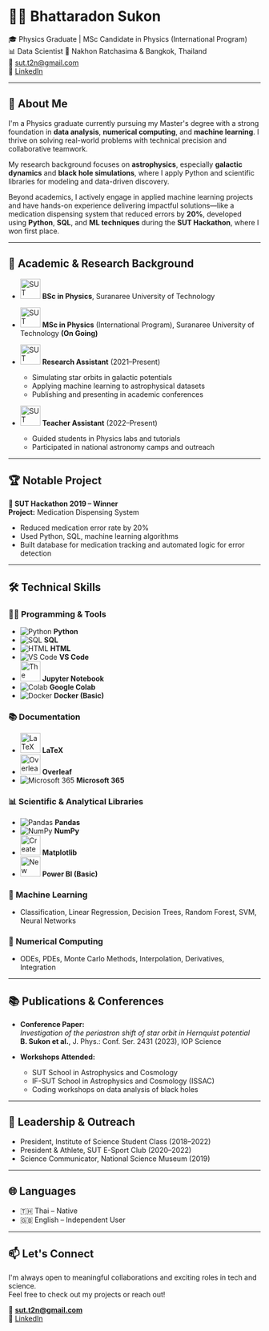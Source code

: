 # 👨‍💻 Bhattaradon Sukon

🎓 Physics Graduate | MSc Candidate in Physics (International Program)  
📊 Data Scientist 
📍 Nakhon Ratchasima & Bangkok, Thailand  
📧 sut.t2n@gmail.com  
🔗 [LinkedIn](https://linkedin.com/in/Bhattaradon)

---

## 🧠 About Me

I'm a Physics graduate currently pursuing my Master's degree with a strong foundation in **data analysis**, **numerical computing**, and **machine learning**. I thrive on solving real-world problems with technical precision and collaborative teamwork.

My research background focuses on **astrophysics**, especially **galactic dynamics** and **black hole simulations**, where I apply Python and scientific libraries for modeling and data-driven discovery.

Beyond academics, I actively engage in applied machine learning projects and have hands-on experience delivering impactful solutions—like a medication dispensing system that reduced errors by **20%**, developed using **Python**, **SQL**, and **ML techniques** during the **SUT Hackathon**, where I won first place.



---

## 🔬 Academic & Research Background
- <a title="Suranaree University of Technology, Public domain, via Wikimedia Commons" href="https://commons.wikimedia.org/wiki/File:SUT_Logo.svg"><img width="40" alt="SUT Logo" src="https://upload.wikimedia.org/wikipedia/commons/thumb/7/71/SUT_Logo.svg/512px-SUT_Logo.svg.png?20250213135725"></a> **BSc in Physics**, Suranaree University of Technology
- <a title="Suranaree University of Technology, Public domain, via Wikimedia Commons" href="https://commons.wikimedia.org/wiki/File:SUT_Logo.svg"><img width="40" alt="SUT Logo" src="https://upload.wikimedia.org/wikipedia/commons/thumb/7/71/SUT_Logo.svg/512px-SUT_Logo.svg.png?20250213135725"></a> **MSc in Physics** (International Program), Suranaree University of Technology **(On Going)**

- <a title="Suranaree University of Technology, Public domain, via Wikimedia Commons" href="https://commons.wikimedia.org/wiki/File:SUT_Logo.svg"><img width="40" alt="SUT Logo" src="https://upload.wikimedia.org/wikipedia/commons/thumb/7/71/SUT_Logo.svg/512px-SUT_Logo.svg.png?20250213135725"></a> **Research Assistant** (2021–Present)  
  - Simulating star orbits in galactic potentials
  - Applying machine learning to astrophysical datasets
  - Publishing and presenting in academic conferences

- <a title="Suranaree University of Technology, Public domain, via Wikimedia Commons" href="https://commons.wikimedia.org/wiki/File:SUT_Logo.svg"><img width="40" alt="SUT Logo" src="https://upload.wikimedia.org/wikipedia/commons/thumb/7/71/SUT_Logo.svg/512px-SUT_Logo.svg.png?20250213135725"></a> **Teacher Assistant** (2022–Present)  
  - Guided students in Physics labs and tutorials
  - Participated in national astronomy camps and outreach

---

## 🏆 Notable Project

**🏅 SUT Hackathon 2019 – Winner**  
**Project:** Medication Dispensing System  
- Reduced medication error rate by 20%  
- Used Python, SQL, machine learning algorithms  
- Built database for medication tracking and automated logic for error detection

---

## 🛠️ Technical Skills

### 👨‍💻 Programming & Tools
- ![Python](https://img.icons8.com/color/40/000000/python.png) **Python**
- ![SQL](https://img.icons8.com/fluency/40/sql.png) **SQL**
- ![HTML](https://img.icons8.com/color/40/html-5--v1.png) **HTML**
- ![VS Code](https://img.icons8.com/fluent/40/000000/visual-studio-code-2019.png) **VS Code**
- <a title="Cameron Oelsen, BSD &lt;http://opensource.org/licenses/bsd-license.php&gt;, via Wikimedia Commons" href="https://commons.wikimedia.org/wiki/File:Jupyter_logo.svg"><img width="40" alt="The logo representing Project Jupyter" src="https://upload.wikimedia.org/wikipedia/commons/thumb/3/38/Jupyter_logo.svg/512px-Jupyter_logo.svg.png?20190118024747"></a> **Jupyter Notebook**
- ![Colab](https://img.icons8.com/color/40/000000/google-colab.png) **Google Colab**
- ![Docker](https://img.icons8.com/color/40/000000/docker.png) **Docker (Basic)**

### 📚 Documentation
- <a title="The original uploader was Alejo2083 at  Wikimedia Commons., optimised by Vulphere, Public domain, via Wikimedia Commons" href="https://commons.wikimedia.org/wiki/File:LaTeX_logo.svg"><img width="40" alt="LaTeX logo" src="https://upload.wikimedia.org/wikipedia/commons/thumb/9/92/LaTeX_logo.svg/512px-LaTeX_logo.svg.png?20210414121601"></a> **LaTeX**
- <a title="Overleaf, CC BY 2.5 &lt;https://creativecommons.org/licenses/by/2.5&gt;, via Wikimedia Commons" href="https://commons.wikimedia.org/wiki/File:Overleaf_Logo.svg"><img width="40" alt="Overleaf Logo" src="https://upload.wikimedia.org/wikipedia/commons/thumb/2/2a/Overleaf_Logo.svg/512px-Overleaf_Logo.svg.png?20230114191046"></a> **Overleaf**
- ![Microsoft 365](https://img.icons8.com/color/40/000000/microsoft-office-2019.png) **Microsoft 365**

### 📊 Scientific & Analytical Libraries
- ![Pandas](https://img.icons8.com/color/40/000000/pandas.png) **Pandas**
- ![NumPy](https://img.icons8.com/color/40/000000/numpy.png) **NumPy**
- <a title="Matplotlib, Public domain, via Wikimedia Commons" href="https://commons.wikimedia.org/wiki/File:Created_with_Matplotlib-logo.svg"><img width="40" alt="Created with Matplotlib-logo" src="https://upload.wikimedia.org/wikipedia/commons/thumb/0/01/Created_with_Matplotlib-logo.svg/128px-Created_with_Matplotlib-logo.svg.png?20150219130408"></a> **Matplotlib**
- <a title="Nonodename, Public domain, via Wikimedia Commons" href="https://commons.wikimedia.org/wiki/File:New_Power_BI_Logo.svg"><img width="40" alt="New Power BI Logo" src="https://upload.wikimedia.org/wikipedia/commons/thumb/c/cf/New_Power_BI_Logo.svg/512px-New_Power_BI_Logo.svg.png?20210102182532"></a> **Power BI (Basic)**

### 🤖 Machine Learning
- Classification, Linear Regression, Decision Trees, Random Forest, SVM, Neural Networks

### 📐 Numerical Computing
- ODEs, PDEs, Monte Carlo Methods, Interpolation, Derivatives, Integration


---

## 📚 Publications & Conferences

- **Conference Paper:**  
  _Investigation of the periastron shift of star orbit in Hernquist potential_  
  **B. Sukon et al.**, J. Phys.: Conf. Ser. 2431 (2023), IOP Science

- **Workshops Attended:**  
  - SUT School in Astrophysics and Cosmology  
  - IF-SUT School in Astrophysics and Cosmology (ISSAC)  
  - Coding workshops on data analysis of black holes

---

## 🌟 Leadership & Outreach

- President, Institute of Science Student Class (2018–2022)  
- President & Athlete, SUT E-Sport Club (2020–2022)  
- Science Communicator, National Science Museum (2019)

---

## 🌐 Languages

- 🇹🇭 Thai – Native  
- 🇬🇧 English – Independent User

---

## 📫 Let's Connect

I'm always open to meaningful collaborations and exciting roles in tech and science.  
Feel free to check out my projects or reach out!

📧 **sut.t2n@gmail.com**  
🔗 [LinkedIn](https://linkedin.com/in/Bhattaradon)

